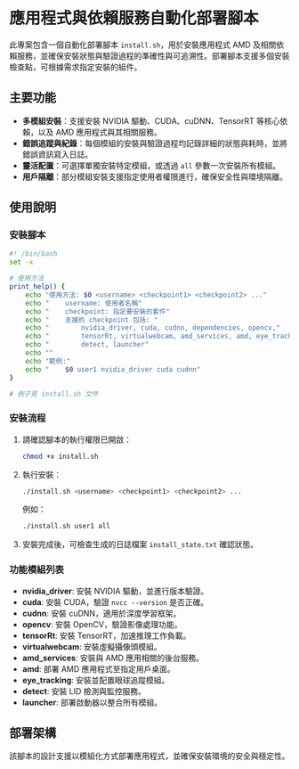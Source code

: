 # 應用程式與依賴服務自動化部署腳本

此專案包含一個自動化部署腳本 `install.sh`，用於安裝應用程式 AMD 及相關依賴服務，並確保安裝狀態與驗證過程的準確性與可追溯性。部署腳本支援多個安裝檢查點，可根據需求指定安裝的組件。

## 主要功能

- **多模組安裝**：支援安裝 NVIDIA 驅動、CUDA、cuDNN、TensorRT 等核心依賴，以及 AMD 應用程式與其相關服務。
- **錯誤追蹤與紀錄**：每個模組的安裝與驗證過程均記錄詳細的狀態與耗時，並將錯誤資訊寫入日誌。
- **靈活配置**：可選擇單獨安裝特定模組，或透過 `all` 參數一次安裝所有模組。
- **用戶隔離**：部分模組安裝支援指定使用者權限進行，確保安全性與環境隔離。

## 使用說明

### 安裝腳本

```bash
#! /bin/bash
set -x

# 使用方法
print_help() {
    echo "使用方法: $0 <username> <checkpoint1> <checkpoint2> ..."
    echo "    username: 使用者名稱"
    echo "    checkpoint: 指定要安裝的套件"
    echo "    支援的 checkpoint 包括: "
    echo "        nvidia_driver, cuda, cudnn, dependencies, opencv,"
    echo "        tensorRt, virtualwebcam, amd_services, amd, eye_tracking,"
    echo "        detect, launcher"
    echo ""
    echo "範例:"
    echo "    $0 user1 nvidia_driver cuda cudnn"
}

# 例子見 install.sh 文件
```

### 安裝流程

1. 請確認腳本的執行權限已開啟：
    ```bash
    chmod +x install.sh
    ```

2. 執行安裝：
    ```bash
    ./install.sh <username> <checkpoint1> <checkpoint2> ...
    ```
    例如：
    ```bash
    ./install.sh user1 all
    ```

3. 安裝完成後，可檢查生成的日誌檔案 `install_state.txt` 確認狀態。

### 功能模組列表

- **nvidia_driver**: 安裝 NVIDIA 驅動，並進行版本驗證。
- **cuda**: 安裝 CUDA，驗證 `nvcc --version` 是否正確。
- **cudnn**: 安裝 cuDNN，適用於深度學習框架。
- **opencv**: 安裝 OpenCV，驗證影像處理功能。
- **tensorRt**: 安裝 TensorRT，加速推理工作負載。
- **virtualwebcam**: 安裝虛擬攝像頭模組。
- **amd_services**: 安裝與 AMD 應用相關的後台服務。
- **amd**: 部署 AMD 應用程式至指定用戶桌面。
- **eye_tracking**: 安裝並配置眼球追蹤模組。
- **detect**: 安裝 LID 檢測與監控服務。
- **launcher**: 部署啟動器以整合所有模組。

## 部署架構

該腳本的設計支援以模組化方式部署應用程式，並確保安裝環境的安全與穩定性。
